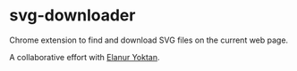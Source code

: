 # svg-downloader
Chrome extension to find and download SVG files on the current web page.

A collaborative effort with [Elanur Yoktan](https://github.com/yoktanela/).